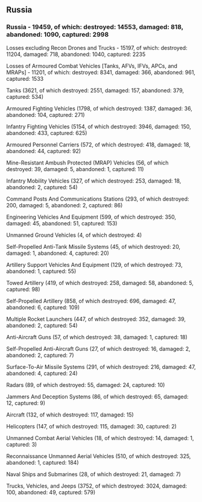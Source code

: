 
 
 ## Russia
 
 ### Russia - 19459, of which: destroyed: 14553, damaged: 818, abandoned: 1090, captured: 2998

 Losses excluding Recon Drones and Trucks - 15197, of which: destroyed: 11204, damaged: 718, abandoned: 1040, captured: 2235

 Losses of Armoured Combat Vehicles [Tanks, AFVs, IFVs, APCs, and MRAPs] - 11201, of which: destroyed: 8341, damaged: 366, abandoned: 961, captured: 1533

 

 

 Tanks (3621, of which destroyed: 2551, damaged: 157, abandoned: 379, captured: 534)

 Armoured Fighting Vehicles (1798, of which destroyed: 1387, damaged: 36, abandoned: 104, captured: 271)

 Infantry Fighting Vehicles (5154, of which destroyed: 3946, damaged: 150, abandoned: 433, captured: 625)

 Armoured Personnel Carriers (572, of which destroyed: 418, damaged: 18, abandoned: 44, captured: 92)

 Mine-Resistant Ambush Protected (MRAP) Vehicles (56, of which destroyed: 39, damaged: 5, abandoned: 1, captured: 11)

 Infantry Mobility Vehicles (327, of which destroyed: 253, damaged: 18, abandoned: 2, captured: 54)

 Command Posts And Communications Stations (293, of which destroyed: 200, damaged: 5, abandoned: 2, captured: 86)

 Engineering Vehicles And Equipment (599, of which destroyed: 350, damaged: 45, abandoned: 51, captured: 153)

 Unmanned Ground Vehicles (4, of which destroyed: 4)

 Self-Propelled Anti-Tank Missile Systems (45, of which destroyed: 20, damaged: 1, abandoned: 4, captured: 20)

 Artillery Support Vehicles And Equipment (129, of which destroyed: 73, abandoned: 1, captured: 55)

 Towed Artillery (419, of which destroyed: 258, damaged: 58, abandoned: 5, captured: 98)

 Self-Propelled Artillery (858, of which destroyed: 696, damaged: 47, abandoned: 6, captured: 109)

 Multiple Rocket Launchers (447, of which destroyed: 352, damaged: 39, abandoned: 2, captured: 54)

 Anti-Aircraft Guns (57, of which destroyed: 38, damaged: 1, captured: 18)

 Self-Propelled Anti-Aircraft Guns (27, of which destroyed: 16, damaged: 2, abandoned: 2, captured: 7)

 Surface-To-Air Missile Systems (291, of which destroyed: 216, damaged: 47, abandoned: 4, captured: 24)

 Radars (89, of which destroyed: 55, damaged: 24, captured: 10)

 Jammers And Deception Systems (86, of which destroyed: 65, damaged: 12, captured: 9)

 Aircraft (132, of which destroyed: 117, damaged: 15)

 Helicopters (147, of which destroyed: 115, damaged: 30, captured: 2)

 Unmanned Combat Aerial Vehicles (18, of which destroyed: 14, damaged: 1, captured: 3)

 Reconnaissance Unmanned Aerial Vehicles (510, of which destroyed: 325, abandoned: 1, captured: 184)

 Naval Ships and Submarines (28, of which destroyed: 21, damaged: 7)

 Trucks, Vehicles, and Jeeps (3752, of which destroyed: 3024, damaged: 100, abandoned: 49, captured: 579)

